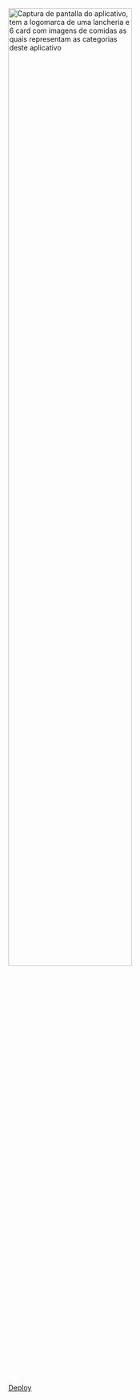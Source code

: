 <div>
  <img 
    alt="Captura de pantalla do aplicativo, tem a logomarca de uma lancheria e 6 card com imagens de comidas as quais representam as categorias deste aplicativo"
    src="" 
    width="70%"
  >
  <br />
</div>


[Deploy](https://toti-lunch.vercel.app/)

